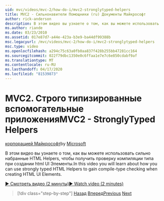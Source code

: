 ```yaml
---
uid: mvc/videos/mvc-2/how-do-i/mvc2-stronglytyped-helpers
title: MVC2 - Сильнонавители Помощники (ru) Документы Майкрософт
author: rick-anderson
description: В этом видео вы узнаете о том, как вы можете использовать сильно набранные HTML Helpers, чтобы получить проверку компиляции типа при создании html UI Элементы.
ms.author: riande
ms.date: 03/23/2010
ms.assetid: 017e87d7-a44e-423a-b3e9-ba44df99388b
msc.legacyurl: /mvc/videos/mvc-2/how-do-i/mvc2-stronglytyped-helpers
msc.type: video
ms.openlocfilehash: a294c75c63a0fb0aa837f428b255bb47281cc164
ms.sourcegitcommit: 022f79dbc1350e0c6ffaa1e7e7c6e850cdabf9af
ms.translationtype: MT
ms.contentlocale: ru-RU
ms.lasthandoff: 04/17/2020
ms.locfileid: "81539873"
---
```

# <a name="mvc2---stronglytyped-helpers"></a><span data-ttu-id="3d0bf-103">MVC2. Строго типизированные вспомогательные приложения</span><span class="sxs-lookup"><span data-stu-id="3d0bf-103">MVC2 - StronglyTyped Helpers</span></span>

<span data-ttu-id="3d0bf-104">[корпорацией Майкрософт](https://github.com/microsoft)</span><span class="sxs-lookup"><span data-stu-id="3d0bf-104">by [Microsoft](https://github.com/microsoft)</span></span>

<span data-ttu-id="3d0bf-105">В этом видео вы узнаете о том, как вы можете использовать сильно набранные HTML Helpers, чтобы получить проверку компиляции типа при создании html UI Элементы.</span><span class="sxs-lookup"><span data-stu-id="3d0bf-105">In this video you will learn about how you can use strongly typed HTML Helpers to gain compile-type checking when creating HTML UI Elements.</span></span>

[<span data-ttu-id="3d0bf-106">&#9654; Смотреть видео (2 минуты)</span><span class="sxs-lookup"><span data-stu-id="3d0bf-106">&#9654; Watch video (2 minutes)</span></span>](https://channel9.msdn.com/Blogs/ASP-NET-Site-Videos/mvc2-stronglytyped-helpers)

> [!div class="step-by-step"]
> <span data-ttu-id="3d0bf-107">[Назад](mvc2-html-encoding.md)
> [Вперед](mvc2-model-validation.md)</span><span class="sxs-lookup"><span data-stu-id="3d0bf-107">[Previous](mvc2-html-encoding.md)
[Next](mvc2-model-validation.md)</span></span>
